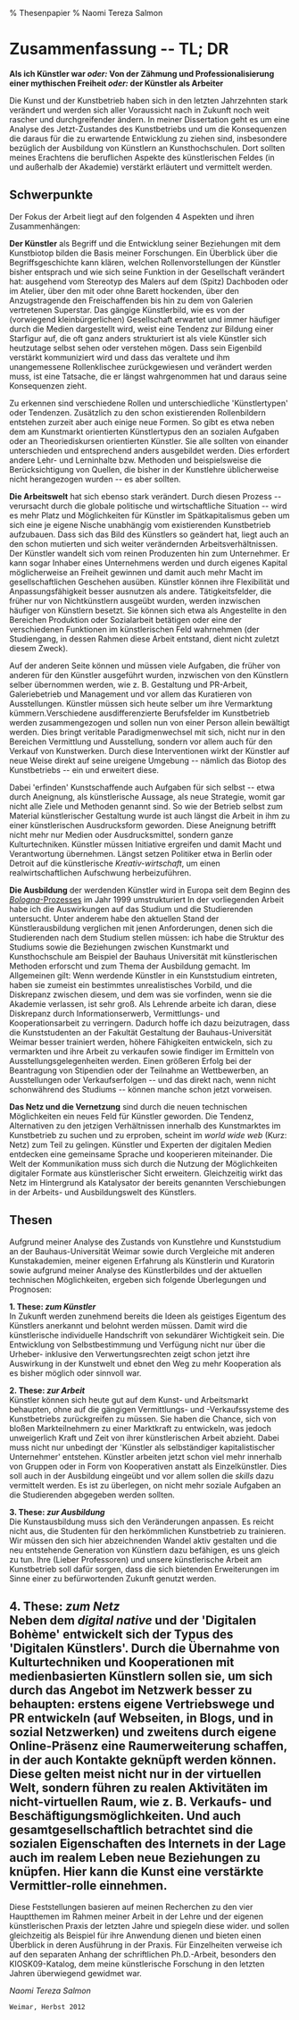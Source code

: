 % Thesenpapier
% Naomi Tereza Salmon

# Zusammenfassung -- TL; DR

**Als ich Künstler war *oder:* Von der Zähmung und Professionalisierung einer mythischen Freiheit *oder:* der Künstler als Arbeiter**  

Die Kunst und der Kunstbetrieb haben sich in den letzten Jahrzehnten stark verändert und werden sich aller Voraussicht nach in Zukunft noch weit rascher und durchgreifender ändern. In meiner Dissertation geht es um eine Analyse des Jetzt-Zustandes des Kunstbetriebs und um die Konsequenzen die daraus für die zu erwartende Entwicklung zu ziehen sind, insbesondere bezüglich der Ausbildung von Künstlern an Kunsthochschulen. Dort sollten meines Erachtens die beruflichen Aspekte des künstlerischen Feldes (in und außerhalb der Akademie) verstärkt erläutert und vermittelt werden. 

## Schwerpunkte

Der Fokus der Arbeit liegt auf den folgenden 4 Aspekten und ihren Zusammenhängen:    

**Der Künstler** als Begriff und die Entwicklung seiner Beziehungen mit dem Kunstbiotop bilden die Basis meiner Forschungen. Ein Überblick über die Begriffsgeschichte kann klären, welchen Rollenvorstellungen der Künstler bisher entsprach und wie sich seine Funktion in der Gesellschaft verändert hat: ausgehend vom Stereotyp des Malers auf dem (Spitz) Dachboden oder im Atelier, über den mit oder ohne Barett hockenden, über den Anzugstragende den Freischaffenden bis hin zu dem von Galerien vertretenen Superstar. Das gängige Künstlerbild, wie es von der (vorwiegend kleinbürgerlichen) Gesellschaft erwartet und immer häufiger durch die Medien dargestellt wird, weist eine Tendenz zur Bildung einer Starfigur auf, die oft ganz anders strukturiert ist als viele Künstler sich heutzutage selbst sehen oder verstehen mögen. Dass sein Eigenbild verstärkt kommuniziert wird und dass das veraltete und ihm unangemessene Rollenklischee zurückgewiesen und verändert werden muss, ist eine Tatsache, die er längst wahrgenommen hat und daraus seine Konsequenzen zieht.

Zu erkennen sind verschiedene Rollen und unterschiedliche 'Künstlertypen' oder Tendenzen. Zusätzlich zu den schon existierenden Rollenbildern entstehen zurzeit aber auch einige neue Formen. So gibt es etwa neben dem am Kunstmarkt orientierten Künstlertypus den an sozialen Aufgaben oder an Theoriediskursen orientierten Künstler. Sie alle sollten von einander unterschieden und entsprechend anders ausgebildet werden. Dies erfordert andere Lehr- und Lerninhalte bzw. Methoden und beispielsweise die Berücksichtigung von Quellen, die bisher in der Kunstlehre üblicherweise nicht herangezogen wurden  -- es aber sollten.   

**Die Arbeitswelt** hat sich ebenso stark verändert. Durch diesen Prozess -- verursacht durch die globale politische und wirtschaftliche Situation -- wird es mehr Platz und Möglichkeiten für Künstler im Spätkapitalismus geben um sich eine je eigene Nische unabhängig vom existierenden Kunstbetrieb aufzubauen. Dass sich das Bild des Künstlers so geändert hat, liegt auch an den schon mutierten und sich weiter verändernden Arbeitsverhältnissen. Der Künstler wandelt sich vom reinen Produzenten hin zum Unternehmer. Er kann sogar Inhaber eines Unternehmens werden und durch eigenes Kapital möglicherweise an Freiheit gewinnen und damit auch mehr Macht im gesellschaftlichen Geschehen ausüben. Künstler können ihre Flexibilität und Anpassungsfähigkeit besser ausnutzen als andere. Tätigkeitsfelder, die früher nur von Nichtkünstlern ausgeübt wurden, werden inzwischen häufiger von Künstlern besetzt. Sie können sich etwa als Angestellte in den Bereichen Produktion oder Sozialarbeit betätigen oder eine der verschiedenen Funktionen im künstlerischen Feld wahrnehmen (der Studiengang, in dessen Rahmen diese Arbeit entstand, dient nicht zuletzt diesem Zweck). 

Auf der anderen Seite können und müssen viele Aufgaben, die früher von anderen für den Künstler ausgeführt wurden, inzwischen von den Künstlern selber übernommen werden, wie z. B. Gestaltung und PR-Arbeit, Galeriebetrieb und Management und vor allem das Kuratieren von Ausstellungen. Künstler müssen sich heute selber um ihre Vermarktung kümmern.Verschiedene ausdifferenzierte Berufsfelder im Kunstbetrieb werden zusammengezogen und sollen nun von einer Person allein bewältigt werden. Dies bringt veritable Paradigmenwechsel mit sich, nicht nur in den Bereichen Vermittlung und Ausstellung, sondern vor allem auch für den Verkauf von Kunstwerken. Durch diese Interventionen wirkt der Künstler auf neue Weise direkt auf seine ureigene Umgebung -- nämlich das Biotop des Kunstbetriebs -- ein und erweitert diese.

Dabei 'erfinden' Kunstschaffende auch Aufgaben für sich selbst  -- etwa durch Aneignung, als künstlerische Aussage, als neue Strategie, womit gar nicht alle Ziele und Methoden genannt sind. So wie der Betrieb selbst zum Material künstlerischer Gestaltung wurde ist auch längst die Arbeit in ihm zu einer künstlerischen Ausdrucksform geworden. Diese Aneignung betrifft nicht mehr nur Medien oder Ausdrucksmittel, sondern ganze Kulturtechniken. Künstler müssen Initiative ergreifen und damit Macht und Verantwortung übernehmen. Längst setzen Politiker etwa in Berlin oder Detroit auf die künstlerische *Kreativ-wirtschaft*, um einen realwirtschaftlichen Aufschwung herbeizuführen.  
  
**Die Ausbildung** der werdenden Künstler wird in Europa seit dem Beginn des [*Bologna*-Prozesses](www.ond.vlaanderen.be/hogeronderwijs/bologna/documents/MDC/BOLOGNA_DECLARATION1.pdf) im Jahr 1999 umstrukturiert In der vorliegenden Arbeit habe ich 
die Auswirkungen auf das Studium und die Studierenden untersucht. Unter anderem habe den aktuellen Stand der Künstlerausbildung verglichen mit jenen Anforderungen, denen sich die Studierenden nach dem Studium stellen müssen: ich habe die Struktur des Studiums sowie die Beziehungen zwischen Kunstmarkt und Kunsthochschule am Beispiel der Bauhaus Universität mit künstlerischen Methoden erforscht und zum Thema der Ausbildung gemacht. Im Allgemeinen gilt: Wenn werdende Künstler in ein Kunststudium eintreten, haben sie zumeist ein bestimmtes unrealistisches Vorbild, und die Diskrepanz zwischen diesem, und dem was sie vorfinden, wenn sie die Akademie verlassen, ist sehr groß. Als Lehrende arbeite ich daran, diese Diskrepanz durch Informationserwerb, Vermittlungs- und Kooperationsarbeit zu verringern. Dadurch hoffe ich dazu beizutragen, dass die Kunststudenten an der Fakultät Gestaltung der Bauhaus-Universität Weimar besser trainiert werden, höhere Fähigkeiten entwickeln, sich zu vermarkten und ihre Arbeit zu verkaufen sowie findiger im Ermitteln von Ausstellungsgelegenheiten werden. Einen größeren Erfolg bei der Beantragung von Stipendien oder der Teilnahme an Wettbewerben, an Ausstellungen oder Verkaufserfolgen -- und das direkt nach, wenn nicht schonwährend des Studiums -- können manche schon jetzt vorweisen.

**Das Netz und die Vernetzung** sind durch die neuen technischen Möglichkeiten ein neues Feld für Künstler geworden. Die Tendenz, Alternativen zu den jetzigen Verhältnissen innerhalb des Kunstmarktes im Kunstbetrieb zu suchen und zu erproben, scheint im *world wide web* (Kurz: Netz) zum Teil zu gelingen. Künstler und Experten der digitalen Medien entdecken eine gemeinsame Sprache und kooperieren miteinander. Die Welt der Kommunikation muss sich durch die Nutzung der Möglichkeiten digitaler Formate aus künstlerischer Sicht erweitern. Gleichzeitig wirkt das Netz im Hintergrund als Katalysator der bereits genannten Verschiebungen in der Arbeits- und Ausbildungswelt des Künstlers. 

## Thesen

Aufgrund meiner Analyse des Zustands von Kunstlehre und Kunststudium an der Bauhaus-Universität Weimar sowie durch Vergleiche mit anderen Kunstakademien, meiner eigenen Erfahrung als Künstlerin und Kuratorin sowie aufgrund meiner Analyse des Künstlerbildes und der aktuellen technischen Möglichkeiten, ergeben sich folgende Überlegungen und Prognosen: 

**1. These: *zum Künstler*** \
In Zukunft werden zunehmend bereits die Ideen als geistiges Eigentum des Künstlers anerkannt und belohnt werden müssen. Damit wird die künstlerische individuelle Handschrift von sekundärer Wichtigkeit sein. Die Entwicklung von Selbstbestimmung und Verfügung nicht nur über die Urheber- inklusive den Verwertungsrechten zeigt schon jetzt ihre Auswirkung in der Kunstwelt und ebnet den Weg zu mehr Kooperation als es bisher möglich oder sinnvoll war.  

**2. These: *zur Arbeit*** \
Künstler können sich heute gut auf dem Kunst- und Arbeitsmarkt behaupten, ohne auf die gängigen Vermittlungs- und -Verkaufssysteme des Kunstbetriebs zurückgreifen zu müssen. Sie haben die Chance, sich von bloßen Markteilnehmern zu einer Marktkraft zu entwickeln, was jedoch unweigerlich Kraft und Zeit von ihrer künstlerischen Arbeit abzieht. Dabei muss nicht nur unbedingt der 'Künstler als selbständiger kapitalistischer Unternehmer' entstehen. Künstler arbeiten jetzt schon viel mehr innerhalb von Gruppen oder in Form von Kooperativen anstatt als Einzelkünstler. Dies soll auch in der Ausbildung eingeübt und vor allem sollen die *skills* dazu vermittelt werden. Es ist zu überlegen, on nicht mehr soziale Aufgaben an die Studierenden abgegeben werden sollten. 

**3. These: *zur Ausbildung*** \
Die Kunstausbildung muss sich den Veränderungen anpassen. Es reicht nicht aus, die Studenten für den herkömmlichen Kunstbetrieb zu trainieren. Wir müssen den sich hier abzeichnenden Wandel aktiv gestalten und die neu entstehende Generation von Künstlern dazu befähigen, es uns gleich zu tun. Ihre (Lieber Professoren) und unsere künstlerische Arbeit am Kunstbetrieb soll dafür sorgen, dass die sich bietenden Erweiterungen im Sinne einer zu befürwortenden Zukunft genutzt werden.

**4. These: *zum Netz*** \
Neben dem *digital native* und der 'Digitalen Bohème' entwickelt sich der Typus des 'Digitalen Künstlers'. Durch die Übernahme von Kulturtechniken und Kooperationen mit medienbasierten Künstlern sollen sie, um sich durch das Angebot im Netzwerk besser zu behaupten: erstens eigene Vertriebswege und PR entwickeln (auf Webseiten, in Blogs, und in sozial Netzwerken) und zweitens durch eigene Online-Präsenz eine Raumerweiterung schaffen, in der auch Kontakte geknüpft werden können. Diese gelten meist nicht nur in der virtuellen Welt, sondern führen 
zu realen Aktivitäten im nicht-virtuellen Raum, wie z. B. Verkaufs- und Beschäftigungsmöglichkeiten. Und auch gesamtgesellschaftlich betrachtet sind die sozialen Eigenschaften des Internets in der Lage auch im realem Leben neue Beziehungen zu knüpfen. Hier kann die Kunst eine verstärkte Vermittler-rolle einnehmen.
---
Diese Feststellungen basieren auf meinen Recherchen zu den vier Hauptthemen im Rahmen meiner Arbeit in der Lehre und der eigenen künstlerischen Praxis der letzten Jahre und spiegeln diese wider. und sollen gleichzeitig als Beispiel für ihre Anwendung dienen und bieten einen Überblick in deren Ausführung in der Praxis. Für Einzelheiten verweise ich auf den separaten Anhang der schriftlichen Ph.D.-Arbeit, besonders den KIOSK09-Katalog, dem meine künstlerische Forschung in den letzten Jahren überwiegend gewidmet war. 


*Naomi Tereza Salmon*

`Weimar, Herbst 2012`
